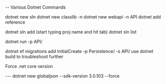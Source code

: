 -- Various Dotnet Commands

dotnet new sln
dotnet new classlib -n <project>
dotnet new webapi -n API
dotnet add reference 

dotnet sln add (start typing proj name and hit tab)
dotnet sln list

dotnet run -p API/

dotnet ef migrations add InitialCreate -p Persistence/ -s API/
use dotnet build to troubleshoot further

Force .net core version

--- dotnet new globaljson --sdk-version 3.0.103 --force
